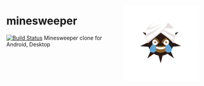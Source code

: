 <img src="android/assets/ic_launcher_foreground.svg" alt="Icon" align="right" width="200"></img>

# minesweeper
[![Build Status](https://www.travis-ci.com/axelf4/minesweeper.svg?branch=master)](https://www.travis-ci.com/axelf4/minesweeper)
Minesweeper clone for Android, Desktop
